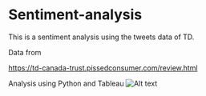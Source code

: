# Sentiment-analysis
This is a sentiment analysis using the tweets data of TD.

Data from </p> https://td-canada-trust.pissedconsumer.com/review.html </p>
Analysis using Python and Tableau
![Alt text](https://github.com/shasha09/Sentiment-analysis-for-TD/blob/master/TD-bank.jpg)
